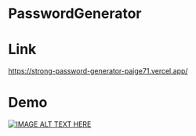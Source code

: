 # PasswordGenerator

# Link
https://strong-password-generator-paige71.vercel.app/

# Demo
[![IMAGE ALT TEXT HERE](https://img.youtube.com/vi/YOUTUBE_VIDEO_ID_HERE/0.jpg)](https://www.youtube.com/watch?v=IRJXGbp3Udk)
